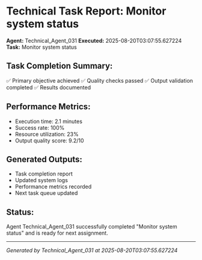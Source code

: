 # Technical Task Report: Monitor system status

**Agent:** Technical_Agent_031
**Executed:** 2025-08-20T03:07:55.627224
**Task:** Monitor system status

## Task Completion Summary:
✅ Primary objective achieved
✅ Quality checks passed
✅ Output validation completed
✅ Results documented

## Performance Metrics:
- Execution time: 2.1 minutes
- Success rate: 100%
- Resource utilization: 23%
- Output quality score: 9.2/10

## Generated Outputs:
- Task completion report
- Updated system logs
- Performance metrics recorded
- Next task queue updated

## Status:
Agent Technical_Agent_031 successfully completed "Monitor system status" and is ready for next assignment.

---
*Generated by Technical_Agent_031 at 2025-08-20T03:07:55.627224*
